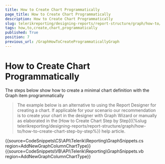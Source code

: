 ```yaml
---
title: How to Create Chart Programmatically
page_title: How to Create Chart Programmatically 
description: How to Create Chart Programmatically
slug: telerikreporting/designing-reports/report-structure/graph/how-to/how-to-create-chart-programmatically
tags: how,to,create,chart,programmatically
published: True
position: 7
previous_url: /GraphHowToCreateProgrammaticallyGraph
---
```


# How to Create Chart Programmatically

The steps below show how to create a minimal chart definition with the Graph item programmatically

> The example below is an alternative to using the Report Designer for creating a chart. If applicable for your scenario our recommendation is to create your chart in the designer with Graph Wizard or manually as elaborated in the [How to Create Chart Step by Step]({%slug telerikreporting/designing-reports/report-structure/graph/how-to/how-to-create-chart-step-by-step%}) help article. 

{{source=CodeSnippets\CS\API\Telerik\Reporting\GraphSnippets.cs region=AddNewGraphColumnChartType}}
{{source=CodeSnippets\VB\API\Telerik\Reporting\GraphSnippets.vb region=AddNewGraphColumnChartType}}

